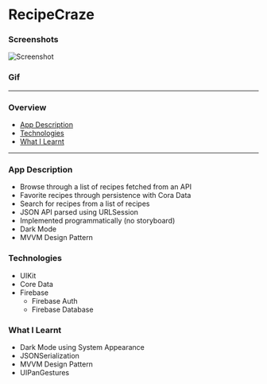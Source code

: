 # RecipeCraze

### Screenshots
![Screenshot](https://res.cloudinary.com/valtermachado/image/upload/v1619528933/GitHub%20ReadMe%20Pics/craze_tqin1x.png)

### Gif

---

### Overview 
* [App Description](#app-description)
* [Technologies](#technologies)
* [What I Learnt](#what-i-learnt)

---

### App Description
* Browse through a list of recipes fetched from an API
* Favorite recipes through persistence with Cora Data
* Search for recipes from a list of recipes
* JSON API parsed using URLSession
* Implemented programmatically (no storyboard)
* Dark Mode
* MVVM Design Pattern

### Technologies
* UIKit
* Core Data
* Firebase
    * Firebase Auth
    * Firebase Database

###  What I Learnt
* Dark Mode using System Appearance
* JSONSerialization
* MVVM Design Pattern
* UIPanGestures






